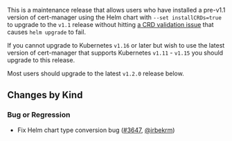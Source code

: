 This is a maintenance release that allows users who have installed a pre-v1.1 version of cert-manager using the Helm chart with `--set installCRDs=true` to upgrade to the `v1.1` release without hitting [a CRD validation issue](https://github.com/helm/helm/issues/5806) that causes `helm upgrade` to fail.

If you cannot upgrade to Kubernetes `v1.16` or later but wish to use the latest version of cert-manager that supports Kubernetes `v1.11` - `v1.15` you should upgrade to this release.

Most users should upgrade to the latest `v1.2.0` release below.

## Changes by Kind

### Bug or Regression

- Fix Helm chart type conversion bug ([#3647](https://github.com/jetstack/cert-manager/pull/3647), [@irbekrm](https://github.com/irbekrm))
